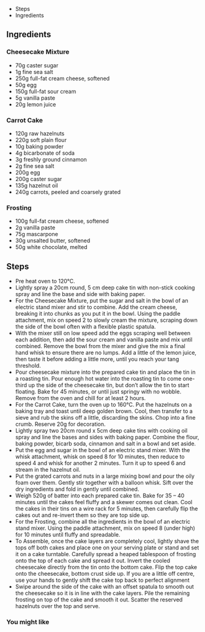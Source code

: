 -   Steps
-   Ingredients

## Ingredients

### Cheesecake Mixture

-   70g caster sugar
-   1g fine sea salt
-   250g full-fat cream cheese, softened
-   50g egg
-   150g full-fat sour cream 
-   5g vanilla paste
-   20g lemon juice

### Carrot Cake

-   120g raw hazelnuts
-   220g soft plain flour
-   10g baking powder 
-   4g bicarbonate of soda
-   3g freshly ground cinnamon 
-   2g fine sea salt  
-   200g egg
-   200g caster sugar
-   135g hazelnut oil
-   240g carrots, peeled and coarsely grated

### Frosting

-   100g full-fat cream cheese, softened
-   2g vanilla paste
-   75g mascarpone 
-   30g unsalted butter, softened 
-   50g white chocolate, melted

## Steps

-   Pre heat oven to 120°C.
-   Lightly spray a 20cm round, 5 cm deep cake tin with non-stick cooking spray and line the base and side with baking paper.
-   For the Cheesecake Mixture, put the sugar and salt in the bowl of an electric stand mixer and stir to combine. Add the cream cheese, breaking it into chunks as you put it in the bowl. Using the paddle attachment, mix on speed 2 to slowly cream the mixture, scraping down the side of the bowl often with a flexible plastic spatula.
-   With the mixer still on low speed add the eggs scraping well between each addition, then add the sour cream and vanilla paste and mix until combined. Remove the bowl from the mixer and give the mix a final hand whisk to ensure there are no lumps. Add a little of the lemon juice, then taste it before adding a little more, until you reach your tang threshold.
-   Pour cheesecake mixture into the prepared cake tin and place the tin in a roasting tin. Pour enough hot water into the roasting tin to come one-third up the side of the cheesecake tin, but don’t allow the tin to start floating. Bake for 45 minutes, or until just springy with no wobble. Remove from the oven and chill for at least 2 hours.
-   For the Carrot Cake, turn the oven up to 160°C. Put the hazelnuts on a baking tray and toast until deep golden brown. Cool, then transfer to a sieve and rub the skins off a little, discarding the skins. Chop into a fine crumb. Reserve 20g for decoration.
-   Lightly spray two 20cm round x 5cm deep cake tins with cooking oil spray and line the bases and sides with baking paper. Combine the flour, baking powder, bicarb soda, cinnamon and salt in a bowl and set aside.
-   Put the egg and sugar in the bowl of an electric stand mixer. With the whisk attachment, whisk on speed 8 for 10 minutes, then reduce to speed 4 and whisk for another 2 minutes. Turn it up to speed 6 and stream in the hazelnut oil.
-   Put the grated carrots and nuts in a large mixing bowl and pour the oily foam over them. Gently stir together with a balloon whisk. Sift over the dry ingredients and fold in gently until combined.
-   Weigh 520g of batter into each prepared cake tin. Bake for 35 – 40 minutes until the cakes feel fluffy and a skewer comes out clean. Cool the cakes in their tins on a wire rack for 5 minutes, then carefully flip the cakes out and re-invert them so they are top side up.
-   For the Frosting, combine all the ingredients in the bowl of an electric stand mixer. Using the paddle attachment, mix on speed 8 (under high) for 10 minutes until fluffy and spreadable.
-   To Assemble, once the cake layers are completely cool, lightly shave the tops off both cakes and place one on your serving plate or stand and set it on a cake turntable. Carefully spread a heaped tablespoon of frosting onto the top of each cake and spread it out. Invert the cooled cheesecake directly from the tin onto the bottom cake. Flip the top cake onto the cheesecake, bottom crust side up. If you are a little off centre, use your hands to gently shift the cake top back to perfect alignment
-   Swipe around the side of the cake with an offset spatula to smooth out the cheesecake so it is in line with the cake layers. Pile the remaining frosting on top of the cake and smooth it out. Scatter the reserved hazelnuts over the top and serve.

### You might like